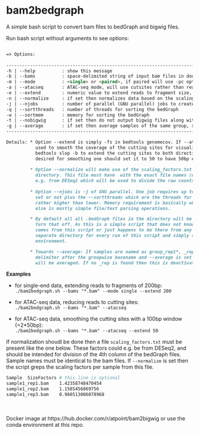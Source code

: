 # bam2bedgraph

A simple bash script to convert bam files to bedGraph and bigwig files.  

Run bash script without arguments to see options:

```markdown

=> Options:
   
------------------------------------------------------------------------------------------------------------------
-h | --help          : show this message                                                           {}
-b | --bams          : space-delimited string of input bam files in double quotes or *.bam         {}
-m | --mode          : <single> or <paired>, if paired will use -pc option in bedtools genomecov   {}
-a | --atacseq       : ATAC-seq mode, will use cutsites rather than reads                          {FALSE}
-e | --extend        : numeric value to extend reads to fragment size, see details                 {0}
-n | --normalize     : if set then normalizes data based on the scaling_factors.txt file           {FALSE}
-j | --njobs         : number of parallel (GNU parallel) jobs to create bedGraphs, see details.    {1}
-q | --sortthreads   : number of threads for sorting the bedGraph                                  {1}
-w | --sortmem       : memory for sorting the bedGraph                                             {1G}
-t | --nobigwig      : if set then do not output bigwig files along with the bedGraphs             {FALSE}
-g | --average       : if set then average samples of the same group, see details                  {FALSE}
------------------------------------------------------------------------------------------------------------------

Details: * Option --extend is simply -fs in bedtools genomecov. If --atacseq is set then this can be
           used to smooth the coverage of the cutting sites for visualization. It will then use
           bedtools slop -b to extend the cutting sites to both directions, so if a 100bp window is
           desired for smoothing one should set it to 50 to have 50bp extension to each direction.
           
         * Option --normalize will make use of the scaling_factors.txt file which must be present in the same 
           directory. This file must have  with the exact file names (of the bam files) and  a scaling factor, 
           e.g. from DESeq2 which will be used to divide the raw counts (so 4th column of bedGraph file) by.
           
         * Option --njobs is -j of GNU parallel. One job requires up to 5 threads depending on whether --atacseq is 
           set or not plus the --sortthreads which are the threads for sorting the bedGraphs so be sure to set this 
           rather higher than lower. Memory requirement is basically what the sort (--sortmem) needs, everything +
           else is mostly simple file/text parsing operations.

         * By default all all .bedGraph files in the directory will be also written to bigwig. Set --nobigwig to 
           turn that off. As this is a simple script that does not know whether a bedGraph that is in the directory 
           comes from this script or just happens to be there from any other process it is recommended to make a 
           separate directory for every run of this script and simply symlink the bam files into it to have a clean 
           environment.

         * Towards --average: If samples are named as group_rep1*, _rep2*, rep3* etc so using '_rep' as first 
           delimiter after the groupwise basename and --average is set then all bedGraph files of that group 
           will be averaged. If no _rep is found then this is deactivated regardless whether it is set or not.

```           

**Examples**

- for single-end data, extending reads to fragments of 200bp:  
  `./bam2bedgraph.sh --bams "*.bam" --mode single --extend 200`
  
- for ATAC-seq data, reducing reads to cutting sites:  
  `./bam2bedgraph.sh --bams "*.bam" --atacseq` 
  
- for ATAC-seq data, smoothing the cutting sites with a 100bp window (=2*50bp):  
  `./bam2bedgraph.sh --bams "*.bam" --atacseq --extend 50` 
  
If normalization shoudl be done then a file `scaling_factors.txt` must be present like the one below.
These factors could e.g. be from DESeq2, and should be intended for division of the 4th column of the bedGraph files.
Sample names must be identical to the bam files. If `--normalize` is set then the script greps the scaling factors per sample
from this file.

```bash
Sample	SizeFactors # this line is optional
sample1_rep1.bam	1.42358748470454
sample1_rep2.bam	1.1585456869756
sample1_rep3.bam	0.960513006078968
```

<br>
<br>
Docker image at https://hub.docker.com/r/atpoint/bam2bigwig or use the conda environment at this repo.
